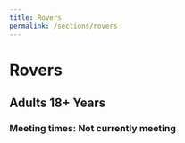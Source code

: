 ```yaml
---
title: Rovers
permalink: /sections/rovers
---
```


# Rovers
## Adults 18+ Years
### Meeting times: Not currently meeting
